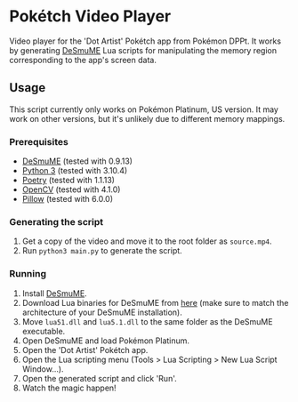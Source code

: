 # Pokétch Video Player

Video player for the 'Dot Artist' Pokétch app from Pokémon DPPt. It works by generating [DeSmuME](http://desmume.org/) Lua scripts for manipulating the memory region corresponding to the app's screen data.

## Usage

This script currently only works on Pokémon Platinum, US version. It may work on other versions, but it's unlikely due to different memory mappings.

### Prerequisites

-   [DeSmuME](http://desmume.org/) (tested with 0.9.13)
-   [Python 3](https://www.python.org/downloads/) (tested with 3.10.4)
-   [Poetry](https://python-poetry.org/) (tested with 1.1.13)
-   [OpenCV](https://opencv.org/) (tested with 4.1.0)
-   [Pillow](https://pillow.readthedocs.io/en/stable/) (tested with 6.0.0)

### Generating the script

1. Get a copy of the video and move it to the root folder as `source.mp4`.
1. Run `python3 main.py` to generate the script.

### Running

1. Install [DeSmuME](http://desmume.org/).
1. Download Lua binaries for DeSmuME from [here](https://sourceforge.net/projects/luabinaries/files/5.1.4/Windows%20Libraries/) (make sure to match the architecture of your DeSmuME installation).
1. Move `lua51.dll` and `lua5.1.dll` to the same folder as the DeSmuME executable.
1. Open DeSmuME and load Pokémon Platinum.
1. Open the 'Dot Artist' Pokétch app.
1. Open the Lua scripting menu (Tools > Lua Scripting > New Lua Script Window...).
1. Open the generated script and click 'Run'.
1. Watch the magic happen!
